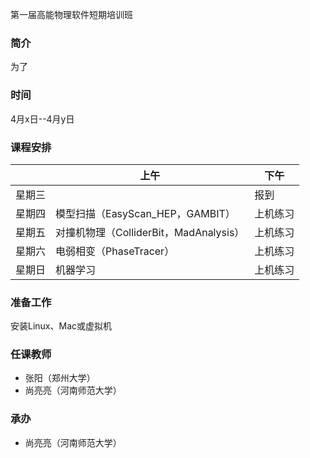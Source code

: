 第一届高能物理软件短期培训班

### 简介
为了

### 时间
4月x日--4月y日

### 课程安排
|  | 上午 | 下午 |
|-------|--------|---------|
| 星期三 |  | 报到 |
| 星期四 | 模型扫描（EasyScan_HEP，GAMBIT） | 上机练习 |
| 星期五 | 对撞机物理（ColliderBit，MadAnalysis） | 上机练习 |
| 星期六 | 电弱相变（PhaseTracer） | 上机练习 |
| 星期日 | 机器学习 | 上机练习 |

### 准备工作
安装Linux、Mac或虚拟机


### 任课教师
- 张阳（郑州大学）
- 尚亮亮（河南师范大学）

### 承办
- 尚亮亮（河南师范大学）



